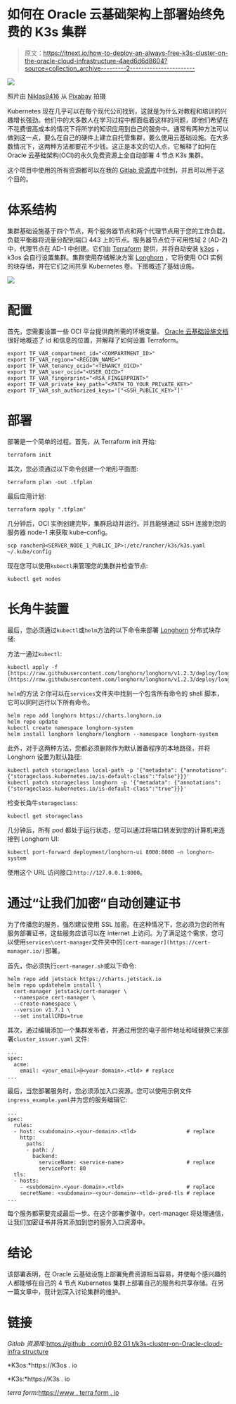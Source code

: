 # 如何在 Oracle 云基础架构上部署始终免费的 K3s 集群

> 原文：<https://itnext.io/how-to-deploy-an-always-free-k3s-cluster-on-the-oracle-cloud-infrastructure-4aed6d6d8604?source=collection_archive---------2----------------------->

![](img/9a192d174e0a86c8a6e944e565ddb880.png)

照片由 [Niklas9416](https://pixabay.com/de/users/niklas9416-4093236/) 从 [Pixabay](https://pixabay.com/de/photos/hamburg-hafen-schiff-container-6849995/) 拍摄

Kubernetes 现在几乎可以在每个现代公司找到，这就是为什么对教程和培训的兴趣增长强劲。他们中的大多数人在学习过程中都面临着这样的问题，即他们希望在不花费很高成本的情况下将所学的知识应用到自己的服务中。通常有两种方法可以做到这一点，要么在自己的硬件上建立自托管集群，要么使用云基础设施。在大多数情况下，这两种方法都要花不少钱。这正是本文的切入点，它解释了如何在 Oracle 云基础架构(OCI)的永久免费资源上全自动部署 4 节点 K3s 集群。

这个项目中使用的所有资源都可以在我的 [Gitlab 资源库](https://github.com/r0b2g1t/k3s-cluster-on-oracle-cloud-infrastructure)中找到，并且可以用于这个目的。

# 体系结构

集群基础设施基于四个节点，两个服务器节点和两个代理节点用于您的工作负载。负载平衡器将流量分配到端口 443 上的节点。服务器节点位于可用性域 2 (AD-2)中，代理节点在 AD-1 中创建。它们由 [Terraform](https://www.terraform.io) 提供，并将自动安装 [k3os](https://k3os.io) ，k3os 会自行设置集群。集群使用存储解决方案 [Longhorn](https://longhorn.io/) ，它将使用 OCI 实例的块存储，并在它们之间共享 Kubernetes 卷。下图概述了基础设施。

![](img/3d5b274ebdfafa5cea3917be43db181c.png)

# 配置

首先，您需要设置一些 OCI 平台提供商所需的环境变量。 [Oracle 云基础设施文档](https://docs.oracle.com/en-us/iaas/developer-tutorials/tutorials/tf-provider/01-summary.htm)很好地概述了 id 和信息的位置，并解释了如何设置 Terraform。

```
export TF_VAR_compartment_id="<COMPARTMENT_ID>"
export TF_VAR_region="<REGION_NAME>"
export TF_VAR_tenancy_ocid="<TENANCY_OICD>"
export TF_VAR_user_ocid="<USER_OICD>"
export TF_VAR_fingerprint="<RSA_FINGERPRINT>"
export TF_VAR_private_key_path="<PATH_TO_YOUR_PRIVATE_KEY>"
export TF_VAR_ssh_authorized_keys='["<SSH_PUBLIC_KEY>"]'
```

# 部署

部署是一个简单的过程。首先，从 Terraform init 开始:

```
terraform init
```

其次，您必须通过以下命令创建一个地形平面图:

```
terraform plan -out .tfplan
```

最后应用计划:

```
terraform apply ".tfplan"
```

几分钟后，OCI 实例创建完毕，集群启动并运行。并且能够通过 SSH 连接到您的服务器 node-1 来获取 kube-config。

```
scp rancher@<SERVER_NODE_1_PUBLIC_IP>:/etc/rancher/k3s/k3s.yaml ~/.kube/config
```

现在您可以使用`kubectl`来管理您的集群并检查节点:

```
kubectl get nodes
```

# 长角牛装置

最后，您必须通过`kubectl`或`helm`方法的以下命令来部署 [Longhorn](https://longhorn.io/) 分布式块存储:

方法一通过`kubectl`:

```
kubectl apply -f [https://raw.githubusercontent.com/longhorn/longhorn/v1.2.3/deploy/longhorn.yaml](https://raw.githubusercontent.com/longhorn/longhorn/v1.2.3/deploy/longhorn.yaml)
```

`helm`的方法 2:你可以在`services`文件夹中找到一个包含所有命令的 shell 脚本，它可以同时运行以下所有命令。

```
helm repo add longhorn https://charts.longhorn.io
helm repo update
kubectl create namespace longhorn-system
helm install longhorn longhorn/longhorn --namespace longhorn-system
```

此外，对于这两种方法，您都必须删除作为默认置备程序的本地路径，并将 Longhorn 设置为默认路径:

```
kubectl patch storageclass local-path -p '{"metadata": {"annotations":{"storageclass.kubernetes.io/is-default-class":"false"}}}'
kubectl patch storageclass longhorn -p '{"metadata": {"annotations":{"storageclass.kubernetes.io/is-default-class":"true"}}}'
```

检查长角牛`storageclass`:

```
kubectl get storageclass
```

几分钟后，所有 pod 都处于运行状态，您可以通过将端口转发到您的计算机来连接到 Longhorn UI:

```
kubectl port-forward deployment/longhorn-ui 8000:8000 -n longhorn-system
```

使用这个 URL 访问接口:`http://127.0.0.1:8000`。

# 通过“让我们加密”自动创建证书

为了传播您的服务，强烈建议使用 SSL 加密。在这种情况下，您必须为您的所有服务部署证书，这些服务应该可以在 internet 上访问。为了满足这个需求，您可以使用`services\cert-manager`文件夹中的`[cert-manager](https://cert-manager.io/)`部署。

首先，你必须执行`cert-manager.sh`或以下命令:

```
helm repo add jetstack https://charts.jetstack.io
helm repo updatehelm install \
  cert-manager jetstack/cert-manager \
  --namespace cert-manager \
  --create-namespace \
  --version v1.7.1 \
  --set installCRDs=true
```

其次，通过编辑添加一个集群发布者，并通过用您的电子邮件地址和域替换它来部署`cluster_issuer.yaml` 文件:

```
...
spec:
  acme:
    email: <your_email>@<your-domain>.<tld> # replace
...
```

最后，当您部署服务时，您必须添加入口资源。您可以使用示例文件`ingress_example.yaml`并为您的服务编辑它:

```
...
spec:
  rules:
  - host: <subdomain>.<your-domain>.<tld>                # replace
    http:
      paths:
      - path: /
        backend:
          serviceName: <service-name>                    # replace
          servicePort: 80
  tls:
  - hosts:
    - <subdomain>.<your-domain>.<tld>                    # replace
    secretName: <subdomain>-<your-domain>-<tld>-prod-tls # replace
...
```

每个服务都需要完成最后一步。在这个部署步骤中，cert-manager 将处理通信，让我们加密证书并将其添加到您的服务入口资源中。

# 结论

该部署表明，在 Oracle 云基础设施上部署免费资源相当容易，并使每个感兴趣的人都能够在自己的 4 节点 Kubernetes 集群上部署自己的服务和共享存储。在另一篇文章中，我计划深入讨论集群的维护。

# 链接

*Gitlab 资源库:*[https://github . com/r0 B2 G1 t/k3s-cluster-on-Oracle-cloud-infra structure](https://github.com/r0b2g1t/k3s-cluster-on-oracle-cloud-infrastructure)

*K3os:*https://K3os . io

*K3s:*https://K3s . io

*terra form:*[https://www . terra form . io](https://www.terraform.io/)